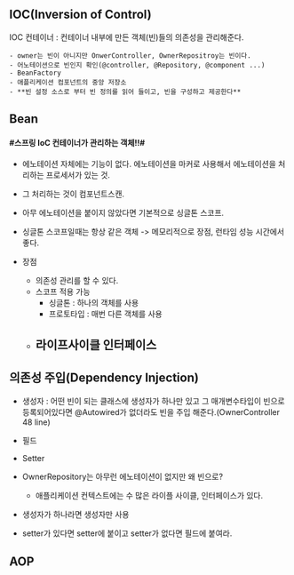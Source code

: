 

## IOC(Inversion of Control)



IOC 컨테이너 : 컨테이너 내부에 만든 객체(빈)들의 의존성을 관리해준다. 

	- owner는 빈이 아니지만 OnwerController, OwnerRepositroy는 빈이다.
	- 어노테이션으로 빈인지 확인(@controller, @Repository, @component ...)
	- BeanFactory
	- 애플리케이션 컴포넌트의 중앙 저장소
	- **빈 설정 소스로 부터 빈 정의를 읽어 들이고, 빈을 구성하고 제공한다**





## Bean

 #### #스프링 IoC 컨테이너가 관리하는 객체!!#

- 에노테이션 자체에는 기능이 없다. 에노테이션을 마커로 사용해서 에노테이션을 처리하는 프로세서가 있는 것.
- 그 처리하는 것이 컴포넌트스캔.
- 아무 에노테이션을 붙이지 않았다면 기본적으로 싱글톤 스코프.
- 싱글톤 스코프일때는 항상 같은 객체 -> 메모리적으로 장점, 런타임 성능 시간에서 좋다.



- 장점 
  - 의존성 관리를 할 수 있다.
  - 스코프 적용 가능
    - 싱글톤 : 하나의 객체를 사용
    - 프로토타입 : 매번 다른 객체를 사용
  - 라이프사이클 인터페이스
    - 





## 의존성 주입(Dependency Injection)



- 생성자 : 어떤 빈이 되는 클래스에 생성자가 하나만 있고 그 매개변수타입이 빈으로 등록되어있다면 @Autowired가 없더라도 빈을 주입 해준다.(OwnerController 48 line)
- 필드
- Setter



- OwnerRepository는 아무런 에노테이션이 없지만 왜 빈으로?
  - 애플리케이션 컨텍스트에는 수 많은 라이플 사이클, 인터페이스가 있다. 

- 생성자가 하나라면 생성자만 사용
- setter가 있다면 setter에 붙이고 setter가 없다면 필드에 붙여라.





## AOP

